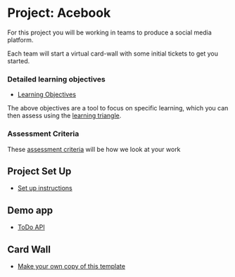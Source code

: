 # Project: Acebook

For this project you will be working in teams to produce a social media platform.

Each team will start a virtual card-wall with some initial tickets to get you started.

### Detailed learning objectives

* [Learning Objectives](learning_objectives.md)

The above objectives are a tool to focus on specific learning, which you can then assess using the [learning triangle](https://github.com/makersacademy/course/blob/master/pills/blooms_taxonomy.md).

### Assessment Criteria

These [assessment criteria](../assessment_criteria.md) will be how we look at your work

## Project Set Up

* [Set up instructions](../project_setup.md)

## Demo app

* [ToDo API](https://github.com/lindseydew/TodoApi/)

## Card Wall

* [Make your own copy of this template](https://trello.com/b/Dgcyzjcp/acebook-csharp-template)
